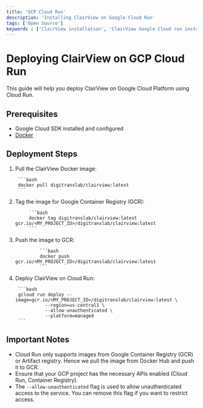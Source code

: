 ```yaml
---
title: 'GCP Cloud Run'
description: 'Installing ClairView on Google Cloud Run'
tags: ['Open Source']
keywords : ['ClairView installation', 'ClairView Google Cloud run installation', 'ClairView prerequisites']
---
```


# Deploying ClairView on GCP Cloud Run

This guide will help you deploy ClairView on Google Cloud Platform using Cloud Run.

## Prerequisites

- Google Cloud SDK installed and configured
- [Docker](https://docs.docker.com/get-docker/)

## Deployment Steps

1. Pull the ClairView Docker image:
    
        ```bash
        docker pull digitranslab/clairview:latest
        ```
2. Tag the image for Google Container Registry (GCR):
        
            ```bash
            docker tag digitranslab/clairview:latest gcr.io/<MY_PROJECT_ID>/digitranslab/clairview:latest
            ```
3. Push the image to GCR:
        
                ```bash
                docker push gcr.io/<MY_PROJECT_ID>/digitranslab/clairview:latest
                ```
4. Deploy ClairView on Cloud Run:
    
        ```bash
        gcloud run deploy --image=gcr.io/<MY_PROJECT_ID>/digitranslab/clairview:latest \
                  --region=us-central1 \
                  --allow-unauthenticated \
                  --platform=managed 
        ```

## Important Notes

- Cloud Run only supports images from Google Container Registry (GCR) or Artifact registry. Hence we pull the image from Docker Hub and push it to GCR.
- Ensure that your GCP project has the necessary APIs enabled (Cloud Run, Container Registry).
- The `--allow-unauthenticated` flag is used to allow unauthenticated access to the service. You can remove this flag if you want to restrict access.